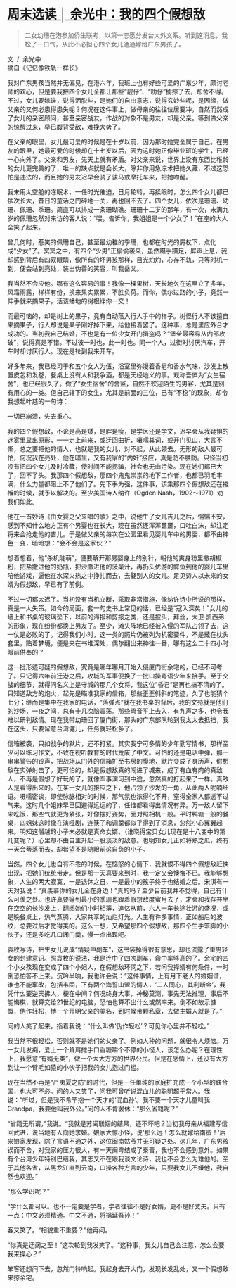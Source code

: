 # [周末选读 │ 余光中：我的四个假想敌](https://mp.weixin.qq.com/s?__biz=MjM5NTY5Njc4MQ==&mid=2651034674&idx=3&sn=b5130cabc7eb02dd32b69076bc097ea7&chksm=bd03add08a7424c6c3527084f0af31d096dd5724c46e1f882bc010afe02768a17be78c2fcc2a&scene=21#wechat_redirect)

<link href="../../../css/style.css" rel="stylesheet" type="text/css" />

> 二女幼珊在港参加侨生联考，以第一志愿分发台大外文系。听到这消息，我松了一口气，从此不必担心四个女儿通通嫁给广东男孩了。

<span class="r">文  /  余光中<br />摘自《记忆像铁轨一样长》

<div class="p">

我对广东男孩当然并无偏见，在港六年，我班上也有好些可爱的广东少年，颇讨老师的欢心，但是要我把四个女儿全都让那些“靓仔”、“叻仔”掳掠了去，却舍不得。不过，女儿要嫁谁，说得洒脱些，是她们的自由意志，说得玄妙些呢，是因缘，做父亲的又何必患得患失呢？何况在这件事上，做母亲的往往位居要冲，自然而然成了女儿的亲密顾问，甚至亲密战友，作战的对象不是男友，却是父亲。等到做父亲的惊醒过来，早已腹背受敌，难挽大势了。

在父亲的眼里，女儿最可爱的时候是在十岁以前，因为那时她完全属于自己。在男友的眼里，她最可爱的时候却在十七岁以后，因为这时她正像毕业班的学生，已经一心向外了。父亲和男友，先天上就有矛盾。对父亲来说，世界上没有东西比稚龄的女儿更完美的了，唯一的缺点就是会长大，除非你用急冻术把她久藏，不过这恐怕是违法的，而且她的男友迟早会骑了骏马或摩托车来，把她吻醒。

我未用太空舱的冻眠术，一任时光催迫，日月轮转，再揉眼时，怎么四个女儿都已依次长大，昔日的童话之门砰地一关，再也回不去了。四个女儿，依次是珊珊、幼珊、佩珊、季珊。简直可以排成一条珊瑚礁。珊珊十二岁的那年，有一次，未满九岁的佩珊忽然对来访的客人说：“喂，告诉你，我姐姐是一个少女了！”在座的大人全笑了起来。

曾几何时，惹笑的佩珊自己，甚至最幼稚的季珊，也都在时光的魔杖下，点化成“少女”了。冥冥之中，有四个“少男”正偷偷袭来，虽然蹑手蹑足，屏声止息，我却感到背后有四双眼睛，像所有的坏男孩那样，目光灼灼，心存不轨，只等时机一到，便会站到亮处，装出伪善的笑容，叫我岳父。

我当然不会应他。哪有这么容易的事！我像一棵果树，天长地久在这里立了多年，风霜雨露，样样有份，换来果实累累，不胜负荷。而你，偶尔过路的小子，竟然一伸手就来摘果子，活该蟠地的树根绊你一交！

而最可恼的，却是树上的果子，竟有自动落入行人手中的样子。树怪行人不该擅自来摘果子，行人却说是果子刚好掉下来，给他接着罢了。这种事，总是里应外合才成功的。当初我自己结婚，不也是有一位少女开门揖盗吗？“堡垒最容易从内部攻破”，说得真是不错。不过彼一时也，此一时也。同一个人，过街时讨厌汽车，开车时却讨厌行人。现在是轮到我来开车。

好多年来，我已经习于和五个女人为伍，浴室里弥漫着香皂和香水气味，沙发上散置皮包和发卷，餐桌上没有人和我争酒，都是天经地义的事。戏称吾庐为“女生宿舍”，也已经很久了。做了“女生宿舍”的舍监，自然不欢迎陌生的男客，尤其是别有用心的一类。但自己辖下的女生，尤其是前面的三位，已有“不稳”的现象，却令我想起叶慈的一句诗：

一切已崩溃，失去重心。

我的四个假想敌，不论是高是矮，是胖是瘦，是学医还是学文，迟早会从我疑惧的迷雾里显出原形，一一走上前来，或迂回曲折，嗫嚅其词，或开门见山，大言不惭，总之要把他的情人，也就是我的女儿，对不起，从此领去。无形的敌人最可怕，何况我在亮处，他在暗里，又有我家的“内奸”接应，真是防不胜防。只怪当初没有把四个女儿及时冷藏，使时间不能拐骗，社会也无由污染。现在她们都已大了，回不了头。我那四个假想敌，那四个鬼鬼祟祟的地下工作者，也都已羽毛丰满，什么力量都阻止不了他们了。先下手为强，这件事，该乘那四个假想敌还在襁褓的时候，就予以解决的。至少美国诗人纳许（Ogden Nash，1902～1971）劝我们如此。

他在一首妙诗《由女婴之父来唱的歌》之中，说他生了女儿吉儿之后，惴惴不安，感到不知什么地方正有个男婴也在长大，现在虽然还浑浑噩噩，口吐白沫，却注定将来会抢走他的吉儿。于是做父亲的每次在公园里看见婴儿车中的男婴，都不由神色一变，暗暗想：“会不会是这家伙？”

想着想着，他“杀机陡萌”，便要解开那男婴身上的别针，朝他的爽身粉里撒胡椒粉，把盐撒进他的奶瓶，把沙撒进他的菠菜汁，再扔头优游的鳄鱼到他的婴儿车里陪他游戏，逼他在水深火热之中挣扎而去，去娶别人的女儿。足见诗人以未来的女婿为假想敌，早已有了前例。

不过一切都太迟了。当初没有当机立断，采取非常措施，像纳许诗中所说的那样，真是一大失策。如今的局面，套一句史书上常见的话，已经是“寇入深矣！”女儿的墙上和书桌的玻璃垫下，以前的海报和剪报之类，还是披头，拜丝，大卫·凯西弟的形象，现在纷纷都换上男友了。至少，滩头阵地已经被入侵的军队占领了去，这一仗是必败的了。记得我们小时，这一类的照片仍被列为机密要件，不是藏在枕头套里，贴着梦境，便是夹在书堆深处，偶尔翻出来神往一番，哪有这么二十四小时眼前供奉的？

这一批形迹可疑的假想敌，究竟是哪年哪月开始入侵厦门街余宅的，已经不可考了。只记得六年前迁港之后，攻城的军事便换了一批口操粤语少年来接手。至于交战的细节，就得问名义上是守城的那几个女将，我这位“昏君”是再也搞不清的了。只知道敌方的炮火，起先是瞄准我家的信箱，那些歪歪斜斜的笔迹，久了也能猜个七分；继而是集中在我家的电话，“落弹点”就在我书桌的背后，我的文苑就是他们的沙场，一夜之间，总有十几次脑震荡。那些粤音平上去入，有九声之多，也令我难以研判敌情。现在我带幼珊回了厦门街，那头的广东部队轮到我太太去抵挡，我在这头，只要留意台湾健儿，任务就轻松多了。

信箱被袭，只如战争的默片，还不打紧。其实我宁可多情的少年勤写情书，那样至少可以练习作文，不致在视听教育的时代荒废了中文。可怕的还是电话中弹，那一串串警告的铃声，把战场从门外的信箱扩至书房的腹地，默片变成了身历声，假想敌在实弹射击了。更可怕的，却是假想敌真的闯进了城来，成了有血有肉的真敌人，不再是假想了好玩的了，就像军事演习到中途，忽然真的打起来了一样。真敌人是看得出来的。在某一女儿的接应之下，他占领了沙发的一角，从此两人呢喃细语。嗫嚅密谈，即使脉脉相对的时候，那气氛也浓得化不开，窒得全家人都透不过气来。这时几个姐妹早已回避得远远的了，任谁都看得出情况有异。万一敌人留下来吃饭，那空气就更为紧张，好像摆好姿势，面对照相机一般。平时鸭塘一般的餐桌，四姐妹这时像在演哑剧，连筷子和调羹都似乎得到了消息，忽然小心翼翼起来。明知这僭越的小子未必就是真命女婿，（谁晓得宝贝女儿现在是十八变中的第几变呢？）心里却不由自主升起一股淡淡的敌意。也明知女儿正如将熟之瓜，终有一天会蒂落而去，却希望不是随眼前这自负的小子。

当然，四个女儿也自有不乖的时候，在恼怒的心情下，我就恨不得四个假想敌赶快出现，把她们统统带走。但是那一天真要来到时，我一定又会懊悔不已。我能够想象，人生的两大寂寞，一是退休之日，一是最小的孩子终于也结婚之后。宋淇有一天对我说：“真羡慕你的女儿全在身边！”真的吗？至少目前我并不觉得，自己有什么可羡之处。也许真要等到最小的季珊也跟着假想敌度蜜月去了，才会和我存并坐在空空的长沙发上，翻阅她们小时相簿，追忆从前，六人一车长途壮游的盛况，或是晚餐桌上，热气蒸腾，大家共享的灿烂灯光。人生有许多事情，正如船后的波纹，总要过后才觉得美的。这么一想，又希望那四个假想敌，那四个生手笨脚的小伙子，还是多吃几口闭门羹，慢一点出现吧。

袁枚写诗，把生女儿说成“情疑中副车”，这书袋掉得很有意思，却也流露了重男轻女的封建意识。照袁枚的说法，我是连中了四次副车，命中率够高的了。余宅的四个小女孩现在变成了四个小妇人，在假想敌环伺之下，若问我择婿有何条件，一时倒恐怕答不上来。沉吟半晌，我也许会说：“这件事情，上有月下老人的婚姻谱，谁也不能窜改，包括韦固，下有两个海誓山盟的情人，‘二人同心，其利断金’，我凭什么要逆天拂人，梗在中间？何况终身大事，神秘莫测，事先无法推理，事后不能悔棋，就算交给21世纪的电脑，恐怕也算不出什么或然率来。倒不如故示慷慨，伪作轻松，博一个开明父亲的美名，到时候带颗私章，去做主婚人就是了。”

问的人笑了起来，指着我说：“什么叫做‘伪作轻松’？可见你心里并不轻松。”

我当然不很轻松，否则就不是她们的父亲了。例如人种的问题，就很令人烦恼。万一女儿发痴，爱上一个耸肩摊手口香糖嚼个不停的小怪人，该怎么办呢？在理性上，我愿意“有婿无类”，做一个大大方方的世界公民。但是在感情上，还没有大方到让一个臂毛如猿的小伙子把我的女儿抱过门槛。

现在当然不再是“严夷夏之防”的时代，但是一任单纯的家庭扩充成一个小型的联合国，也大可不必。问的人又笑了，问我可曾听说混血儿的聪明超乎常人。我说：“听过，但是我不希罕抱一个天才的‘混血孙’。我不要一个天才儿童叫我Grandpa，我要他叫我外公。”问的人不肯罢休：“那么省籍呢？”

“省籍无所谓，”我说。“我就是苏闽联姻的结果，还不坏吧？当初我母亲从福建写信回武进，说当地有人向她求婚。娘家大惊小怪，说‘那么远！怎么就嫁给南蛮！’后来娘家发现，除了言语不通之外，这位闽南姑爷并无可疑之处。这几年，广东男孩锲而不舍，对我家的压力很大，有一天闽粤结成了秦晋，我也不会感到意外。如果有个台湾少年特别巴结我，其志又不在跟我谈文论诗，我也不会怎么为难他的。至于其他各省，从黑龙江直到云南，口操各种方言的少年，只要我女儿不嫌他，我自然也欢迎。”

“那么学识呢？”

“学什么都可以。也不一定要是学者，学者往往不是好女婿，更不是好丈夫。只有一点：中文必须精通。中文不通，将祸延吾孙！”

客又笑了。“相貌重不重要？”他再问。

“你真是迂阔之至！”这次轮到我发笑了。“这种事，我女儿自己会注意，怎么会要我来操心？”

笨客还想问下去，忽然门铃响起。我起身去开大门，发现长发乱处，又一个假想敌来掠余宅。
